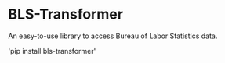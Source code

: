 # BLS-Transformer

An easy-to-use library to access Bureau of Labor Statistics data.

'pip install bls-transformer'
